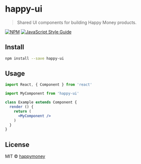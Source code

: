 # happy-ui

> Shared UI components for building Happy Money products.

[![NPM](https://img.shields.io/npm/v/happy-ui.svg)](https://www.npmjs.com/package/happy-ui) [![JavaScript Style Guide](https://img.shields.io/badge/code_style-standard-brightgreen.svg)](https://standardjs.com)

## Install

```bash
npm install --save happy-ui
```

## Usage

```jsx
import React, { Component } from 'react'

import MyComponent from 'happy-ui'

class Example extends Component {
  render () {
    return (
      <MyComponent />
    )
  }
}
```

## License

MIT © [happymoney](https://stash.int.payoff.com/projects/FE/repos/happy-ui/browse)
